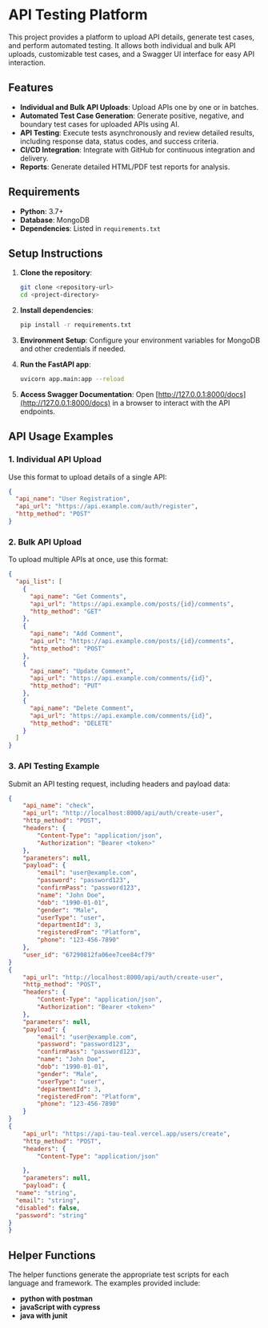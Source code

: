 # API Testing Platform

This project provides a platform to upload API details, generate test cases, and perform automated testing. It allows both individual and bulk API uploads, customizable test cases, and a Swagger UI interface for easy API interaction.

## Features

- **Individual and Bulk API Uploads**: Upload APIs one by one or in batches.
- **Automated Test Case Generation**: Generate positive, negative, and boundary test cases for uploaded APIs using AI.
- **API Testing**: Execute tests asynchronously and review detailed results, including response data, status codes, and success criteria.
- **CI/CD Integration**: Integrate with GitHub for continuous integration and delivery.
- **Reports**: Generate detailed HTML/PDF test reports for analysis.

## Requirements

- **Python**: 3.7+
- **Database**: MongoDB
- **Dependencies**: Listed in `requirements.txt`

## Setup Instructions

1. **Clone the repository**:

   ```bash
   git clone <repository-url>
   cd <project-directory>
   ```

2. **Install dependencies**:

   ```bash
   pip install -r requirements.txt
   ```

3. **Environment Setup**: Configure your environment variables for MongoDB and other credentials if needed.

4. **Run the FastAPI app**:

   ```bash
   uvicorn app.main:app --reload
   ```

5. **Access Swagger Documentation**:
   Open [http://127.0.0.1:8000/docs](http://127.0.0.1:8000/docs) in a browser to interact with the API endpoints.

## API Usage Examples

### 1. Individual API Upload

Use this format to upload details of a single API:

```json
{
  "api_name": "User Registration",
  "api_url": "https://api.example.com/auth/register",
  "http_method": "POST"
}
```

### 2. Bulk API Upload

To upload multiple APIs at once, use this format:

```json
{
  "api_list": [
    {
      "api_name": "Get Comments",
      "api_url": "https://api.example.com/posts/{id}/comments",
      "http_method": "GET"
    },
    {
      "api_name": "Add Comment",
      "api_url": "https://api.example.com/posts/{id}/comments",
      "http_method": "POST"
    },
    {
      "api_name": "Update Comment",
      "api_url": "https://api.example.com/comments/{id}",
      "http_method": "PUT"
    },
    {
      "api_name": "Delete Comment",
      "api_url": "https://api.example.com/comments/{id}",
      "http_method": "DELETE"
    }
  ]
}
```

### 3. API Testing Example

Submit an API testing request, including headers and payload data:

```json
{
    "api_name": "check",
    "api_url": "http://localhost:8000/api/auth/create-user",
    "http_method": "POST",
    "headers": {
        "Content-Type": "application/json",
        "Authorization": "Bearer <token>"
    },
    "parameters": null,
    "payload": {
        "email": "user@example.com",
        "password": "password123",
        "confirmPass": "password123",
        "name": "John Doe",
        "dob": "1990-01-01",
        "gender": "Male",
        "userType": "user",
        "departmentId": 3,
        "registeredFrom": "Platform",
        "phone": "123-456-7890"
    },
    "user_id": "67290812fa06ee7cee84cf79"
}
{
    "api_url": "http://localhost:8000/api/auth/create-user",
    "http_method": "POST",
    "headers": {
        "Content-Type": "application/json",
        "Authorization": "Bearer <token>"
    },
    "parameters": null,
    "payload": {
        "email": "user@example.com",
        "password": "password123",
        "confirmPass": "password123",
        "name": "John Doe",
        "dob": "1990-01-01",
        "gender": "Male",
        "userType": "user",
        "departmentId": 3,
        "registeredFrom": "Platform",
        "phone": "123-456-7890"
    }
}
{
    "api_url": "https://api-tau-teal.vercel.app/users/create",
    "http_method": "POST",
    "headers": {
        "Content-Type": "application/json"

    },
    "parameters": null,
    "payload": {
  "name": "string",
  "email": "string",
  "disabled": false,
  "password": "string"
}
}
```

## Helper Functions

The helper functions generate the appropriate test scripts for each language and framework. The examples provided include:

- **python with postman**
- **javaScript with cypress**
- **java with junit**
